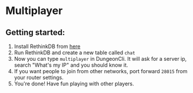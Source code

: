 # Multiplayer

## Getting started:
1. Install RethinkDB from [here](https://rethinkdb.com/docs/install/)
2. Run RethinkDB and create a new table called `chat`
3. Now you can type `multiplayer` in DungeonCli. It will ask for a server ip,
search "What's my IP" and you should know it.
4. If you want people to join from other networks, port forward `28015`
from your router settings.
5. You're done! Have fun playing with other players.
